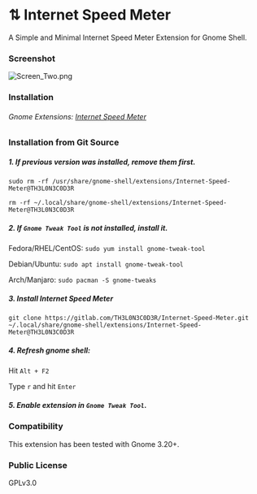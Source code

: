 # ⇅ Internet Speed Meter
A Simple and Minimal Internet Speed Meter Extension for Gnome Shell.

### Screenshot

![Screen_Two.png](https://s26.postimg.cc/yhgm1dleh/Screen_Two.png)

### Installation

###### Gnome Extensions: [Internet Speed Meter](https://extensions.gnome.org/extension/1461/internet-speed-meter/) 

### Installation from Git Source

##### 1. If previous version was installed, remove them first.

`sudo rm -rf /usr/share/gnome-shell/extensions/Internet-Speed-Meter@TH3L0N3C0D3R`

`rm -rf ~/.local/share/gnome-shell/extensions/Internet-Speed-Meter@TH3L0N3C0D3R`

##### 2. If `Gnome Tweak Tool` is not installed, install it.

Fedora/RHEL/CentOS: `sudo yum install gnome-tweak-tool`

Debian/Ubuntu: `sudo apt install gnome-tweak-tool`

Arch/Manjaro: `sudo pacman -S gnome-tweaks`

##### 3. Install Internet Speed Meter

`git clone https://gitlab.com/TH3L0N3C0D3R/Internet-Speed-Meter.git ~/.local/share/gnome-shell/extensions/Internet-Speed-Meter@TH3L0N3C0D3R`


##### 4. Refresh gnome shell:
Hit `Alt + F2`

Type `r` and hit `Enter`

##### 5. Enable extension in `Gnome Tweak Tool`.

### Compatibility

This extension has been tested with Gnome 3.20+.

### Public License
GPLv3.0
